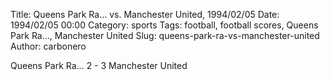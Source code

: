 Title: Queens Park Ra… vs. Manchester United, 1994/02/05
Date: 1994/02/05 00:00
Category: sports
Tags: football, football scores, Queens Park Ra…, Manchester United
Slug: queens-park-ra-vs-manchester-united
Author: carbonero


Queens Park Ra… 2 - 3 Manchester United
